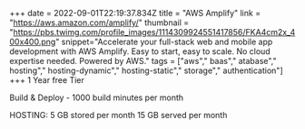 +++
date = 2022-09-01T22:19:37.834Z
title = "AWS Amplify"
link = "https://aws.amazon.com/amplify/"
thumbnail = "https://pbs.twimg.com/profile_images/1114309924551417856/FKA4cm2x_400x400.png"
snippet="Accelerate your full-stack web and mobile app development with AWS Amplify. Easy to start, easy to scale. No cloud expertise needed. Powered by AWS."
tags = ["aws"," baas"," atabase"," hosting"," hosting-dynamic"," hosting-static"," storage"," authentication"]
+++
1 Year free Tier

Build & Deploy - 1000 build minutes per month 

HOSTING:
5 GB stored per month 
15 GB served per month  
